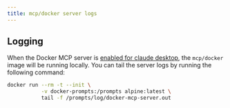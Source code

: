 ```yaml
---
title: mcp/docker server logs
---
```


## Logging

When the Docker MCP server is [enabled for claude desktop](claude-desktop), the `mcp/docker` image will be running
locally. You can tail the server logs by running the following command:

```sh
docker run --rm -t --init \
           -v docker-prompts:/prompts alpine:latest \
           tail -f /prompts/log/docker-mcp-server.out
```

